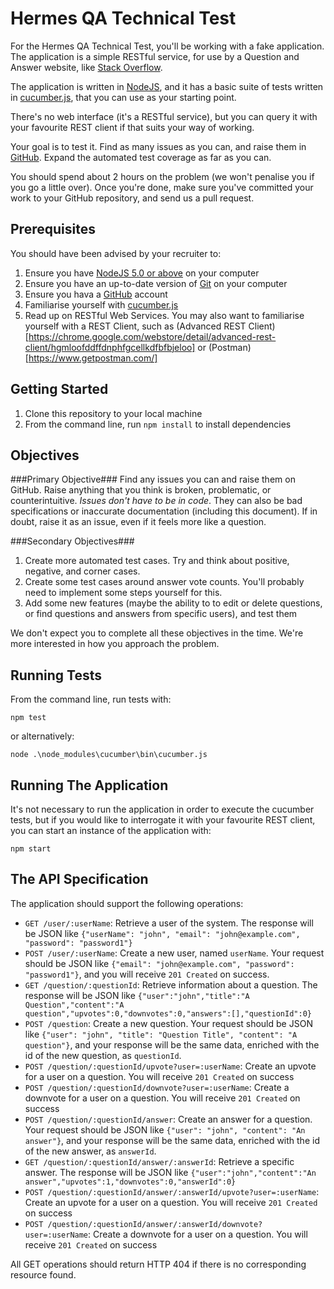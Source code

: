 Hermes QA Technical Test
========================

For the Hermes QA Technical Test, you'll be working with a fake application. The application is a simple RESTful service, for use by
a Question and Answer website, like [Stack Overflow](http://stackoverflow.com/).

The application is written in [NodeJS](https://nodejs.org), and it has a basic suite of tests written in [cucumber.js](https://github.com/cucumber/cucumber-js), that you can use as your starting point.

There's no web interface (it's a RESTful service), but you can query it with your favourite REST client if that suits your way of working.

Your goal is to test it. Find as many issues as you can, and raise them in [GitHub](https://github.com/). Expand the automated test coverage as far as you can.

You should spend about 2 hours on the problem (we won't penalise you if you go a little over). Once you're done, make sure you've
committed your work to your GitHub repository, and send us a pull request.

Prerequisites
-------------

You should have been advised by your recruiter to:

1. Ensure you have  [NodeJS 5.0 or above](https://nodejs.org) on your computer
2. Ensure you have an up-to-date version of [Git](https://git-scm.com/downloads) on your computer
3. Ensure you hava a [GitHub](https://github.com) account
4. Familiarise yourself with [cucumber.js](https://github.com/cucumber/cucumber-js)
5. Read up on RESTful Web Services. You may also want to familiarise yourself with a REST Client, such as
   (Advanced REST Client)[https://chrome.google.com/webstore/detail/advanced-rest-client/hgmloofddffdnphfgcellkdfbfbjeloo] or (Postman)[https://www.getpostman.com/]

Getting Started
---------------

1. Clone this repository to your local machine
2. From the command line, run `npm install` to install dependencies

Objectives
----------

###Primary Objective###
Find any issues you can and raise them on GitHub. Raise anything that you think is broken, problematic, or counterintuitive.
_Issues don't have to be in code_. They can also be bad specifications or inaccurate documentation (including this document). If in doubt, raise it as
an issue, even if it feels more like a question.

###Secondary Objectives###
1. Create more automated test cases. Try and think about positive, negative, and corner cases.
2. Create some test cases around answer vote counts. You'll probably need to implement some steps yourself for this.
3. Add some new features (maybe the ability to to edit or delete questions, or find questions and answers from specific users), and test them

We don't expect you to complete all these objectives in the time. We're more interested in how you approach the problem.

Running Tests
-------------

From the command line, run tests with:

```
npm test
```

or alternatively:

```
node .\node_modules\cucumber\bin\cucumber.js
```

Running The Application
-----------------------

It's not necessary to run the application in order to execute the cucumber tests, but if you would like to interrogate it with your favourite REST client,
you can start an instance of the application with:

```
npm start
```

The API Specification
-------

The application should support the following operations:

- `GET /user/:userName`: Retrieve a user of the system. The response will be JSON like `{"userName": "john", "email": "john@example.com", "password": "password1"}`
- `POST /user/:userName`: Create a new user, named `userName`. Your request should be JSON like `{"email": "john@example.com", "password": "password1"}`, and you will receive `201 Created` on success.
- `GET /question/:questionId`: Retrieve information about a question. The response will be JSON like
  `{"user":"john","title":"A Question","content":"A question","upvotes":0,"downvotes":0,"answers":[],"questionId":0}`
- `POST /question`: Create a new question. Your request should be JSON like `{"user": "john", "title": "Question Title", "content": "A question"}`, and your response will be the same data,
  enriched with the id of the new question, as `questionId`.
- `POST /question/:questionId/upvote?user=:userName`: Create an upvote for a user on a question. You will receive `201 Created` on success
- `POST /question/:questionId/downvote?user=:userName`: Create a downvote for a user on a question. You will receive `201 Created` on success
- `POST /question/:questionId/answer`: Create an answer for a question. Your request should be JSON like `{"user": "john", "content": "An answer"}`, and your response will be the same data,
  enriched with the id of the new answer, as `answerId`.
- `GET /question/:questionId/answer/:answerId`: Retrieve a specific answer. The response will be JSON like `{"user":"john","content":"An answer","upvotes":1,"downvotes":0,"answerId":0}`
- `POST /question/:questionId/answer/:answerId/upvote?user=:userName`: Create an upvote for a user on a question. You will receive `201 Created` on success
- `POST /question/:questionId/answer/:answerId/downvote?user=:userName`: Create a downvote for a user on a question. You will receive `201 Created` on success

All GET operations should return HTTP 404 if there is no corresponding resource found.